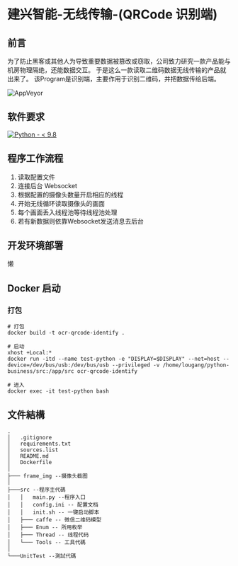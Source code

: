 # 建兴智能-无线传输-(QRCode 识别端)
## 前言
为了防止黑客或其他人为导致重要数据被篡改或窃取，公司致力研究一款产品能与机房物理隔绝，还能数据交互。
于是这么一款读取二维码数据无线传输的产品就出来了。
该Program是识别端，主要作用于识别二维码，并把数据传给后端。

![AppVeyor](https://img.shields.io/static/v1?label=MoJeffrey&message=OCR-QR-Code-Identify&color=<COLOR>)

## 软件要求
[![Python - < 9.8](https://img.shields.io/badge/python-v9.8-2ea44f?style=for-the-badge&logo=python&logoColor=white)](https://www.python.org/)

## 程序工作流程
1. 读取配置文件
2. 连接后台 Websocket
3. 根据配置的摄像头数量开启相应的线程
4. 开始无线循环读取摄像头的画面
5. 每个画面丢入线程池等待线程池处理
6. 若有新数据则依靠Websocket发送消息去后台

## 开发环境部署
懒

## Docker 启动
### 打包
```shell
# 打包
docker build -t ocr-qrcode-identify .

# 启动
xhost +Local:*
docker run -itd --name test-python -e "DISPLAY=$DISPLAY" --net=host --device=/dev/bus/usb:/dev/bus/usb --privileged -v /home/lougang/python-business/src:/app/src ocr-qrcode-identify

# 进入
docker exec -it test-python bash
```

## 文件結構
```
.
│   .gitignore
│   requirements.txt
│   sources.list
│   README.md
│   Dockerfile
│
├─── frame_img --摄像头截图
│
├───src --程序主代碼
│   │   main.py --程序入口
│   │   config.ini -- 配置文档
│   │   init.sh -- 一键启动脚本
│   ├─── caffe -- 微信二维码模型
│   ├─── Enum -- 所用枚举
│   ├─── Thread -- 线程代码
│   └─── Tools -- 工具代碼
│
└───UnitTest --測試代碼
```